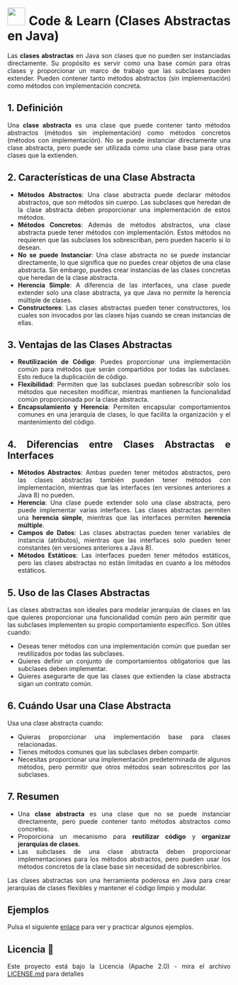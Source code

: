 <div align="justify">

# <img src=../../../../images/coding-book.png width="40"> Code & Learn (Clases Abstractas  en Java)

Las **clases abstractas** en Java son clases que no pueden ser instanciadas directamente. Su propósito es servir como una base común para otras clases y proporcionar un marco de trabajo que las subclases pueden extender. Pueden contener tanto métodos abstractos (sin implementación) como métodos con implementación concreta.

## **1. Definición**

Una **clase abstracta** es una clase que puede contener tanto métodos abstractos (métodos sin implementación) como métodos concretos (métodos con implementación). No se puede instanciar directamente una clase abstracta, pero puede ser utilizada como una clase base para otras clases que la extienden.

## **2. Características de una Clase Abstracta**

- **Métodos Abstractos**: Una clase abstracta puede declarar métodos abstractos, que son métodos sin cuerpo. Las subclases que heredan de la clase abstracta deben proporcionar una implementación de estos métodos.
- **Métodos Concretos**: Además de métodos abstractos, una clase abstracta puede tener métodos con implementación. Estos métodos no requieren que las subclases los sobrescriban, pero pueden hacerlo si lo desean.
- **No se puede Instanciar**: Una clase abstracta no se puede instanciar directamente, lo que significa que no puedes crear objetos de una clase abstracta. Sin embargo, puedes crear instancias de las clases concretas que heredan de la clase abstracta.
- **Herencia Simple**: A diferencia de las interfaces, una clase puede extender solo una clase abstracta, ya que Java no permite la herencia múltiple de clases.
- **Constructores**: Las clases abstractas pueden tener constructores, los cuales son invocados por las clases hijas cuando se crean instancias de ellas.

## **3. Ventajas de las Clases Abstractas**

- **Reutilización de Código**: Puedes proporcionar una implementación común para métodos que serán compartidos por todas las subclases. Esto reduce la duplicación de código.
- **Flexibilidad**: Permiten que las subclases puedan sobrescribir solo los métodos que necesiten modificar, mientras mantienen la funcionalidad común proporcionada por la clase abstracta.
- **Encapsulamiento y Herencia**: Permiten encapsular comportamientos comunes en una jerarquía de clases, lo que facilita la organización y el mantenimiento del código.

## **4. Diferencias entre Clases Abstractas e Interfaces**

- **Métodos Abstractos**: Ambas pueden tener métodos abstractos, pero las clases abstractas también pueden tener métodos con implementación, mientras que las interfaces (en versiones anteriores a Java 8) no pueden.
- **Herencia**: Una clase puede extender solo una clase abstracta, pero puede implementar varias interfaces. Las clases abstractas permiten una **herencia simple**, mientras que las interfaces permiten **herencia múltiple**.
- **Campos de Datos**: Las clases abstractas pueden tener variables de instancia (atributos), mientras que las interfaces solo pueden tener constantes (en versiones anteriores a Java 8).
- **Métodos Estáticos**: Las interfaces pueden tener métodos estáticos, pero las clases abstractas no están limitadas en cuanto a los métodos estáticos.

## **5. Uso de las Clases Abstractas**

Las clases abstractas son ideales para modelar jerarquías de clases en las que quieres proporcionar una funcionalidad común pero aún permitir que las subclases implementen su propio comportamiento específico. Son útiles cuando:

- Deseas tener métodos con una implementación común que puedan ser reutilizados por todas las subclases.
- Quieres definir un conjunto de comportamientos obligatorios que las subclases deben implementar.
- Quieres asegurarte de que las clases que extienden la clase abstracta sigan un contrato común.

## **6. Cuándo Usar una Clase Abstracta**

Usa una clase abstracta cuando:

- Quieras proporcionar una implementación base para clases relacionadas.
- Tienes métodos comunes que las subclases deben compartir.
- Necesitas proporcionar una implementación predeterminada de algunos métodos, pero permitir que otros métodos sean sobrescritos por las subclases.

## **7. Resumen**

- Una **clase abstracta** es una clase que no se puede instanciar directamente, pero puede contener tanto métodos abstractos como concretos.
- Proporciona un mecanismo para **reutilizar código** y **organizar jerarquías de clases**.
- Las subclases de una clase abstracta deben proporcionar implementaciones para los métodos abstractos, pero pueden usar los métodos concretos de la clase base sin necesidad de sobrescribirlos.

Las clases abstractas son una herramienta poderosa en Java para crear jerarquías de clases flexibles y mantener el código limpio y modular.

## Ejemplos

Pulsa el siguiente [enlace](https://www.w3schools.com/java/java_abstract.asp) para ver y practicar algunos ejemplos.

## Licencia 📄

Este proyecto está bajo la Licencia (Apache 2.0) - mira el archivo [LICENSE.md](../../../../LICENSE) para detalles

</div>